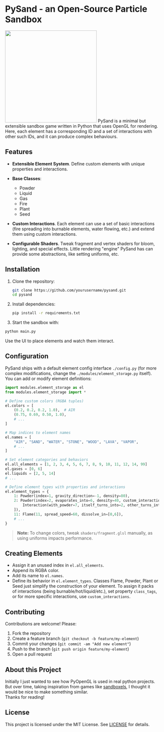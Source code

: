 # PySand - an Open-Source Particle Sandbox

<img width=300,  src="https://cdn.discordapp.com/attachments/1182918701641650207/1389859647673995395/ffff.png?ex=6866272a&is=6864d5aa&hm=3eb1fcf87797f25f27f81c62d45d00ff1f248f334a8dd3bfabf34a13f107a62c&"></img>
PySand is a minimal but extensible sandbox game written in Python that uses OpenGL for rendering. <br>Here, each element has a corresponding ID and a set of interactions with other such IDs, and it can produce complex behaviours.

## Features

* **Extensible Element System**. Define custom elements with unique properties and interactions.
* **Base Classes**:

  * Powder
  * Liquid
  * Gas
  * Fire
  * Plant
  * Seed
* **Custom Interactions**. Each element can use a set of basic interactions (fire spreading into burnable elements, water flowing, etc.) and extend them using custom interactions.
* **Configurable Shaders**. Tweak fragment and vertex shaders for bloom, lighting, and special effects. Little rendering "engine" PySand has can provide some abstractions, like setting uniforms, etc.

## Installation

1. Clone the repository:

   ```bash
   git clone https://github.com/yourusername/pysand.git
   cd pysand
   ```
2. Install dependencies:

   ```bash
   pip install -r requirements.txt
   ```


3. Start the sandbox with:

```bash
python main.py
```

Use the UI to place elements and watch them interact.

## Configuration

PySand ships with a default element config interface `./config.py` (for more complex modifications, change the `./modules/element_storage.py` itself). You can add or modify element definitions:

```python
import modules.element_storage as el
from modules.element_storage import *

# Define custom colors (RGBA tuples)
el.colors = [
    (0.2, 0.2, 0.2, 1.0),  # AIR
    (0.75, 0.69, 0.50, 1.0),
    # ...
]

# Map indices to element names
el.names = [
    "AIR", "SAND", "WATER", "STONE", "WOOD", "LAVA", "VAPOR",
    # ...
]

# Set element categories and behaviors
el.all_elements = [1, 2, 3, 4, 5, 6, 7, 8, 9, 10, 11, 12, 14, 99]
el.gases = [0, 6]
el.liquids = [2, 5, 14]
# ...

# Define element types with properties and interactions
el.element_types = {
    1: Powder(index=1, gravity_direction=-1, density=80),
    2: Powder(index=2, evaporates_into=6, density=40, custom_interactions=[
        Interaction(with_powder=7, itself_turns_into=2, other_turns_into=8, probability=100)
    ]),
    11: Flame(11, spread_speed=60, dissolve_in=[0,6]),
    # ...
}
```

> **Note:** To change colors, tweak `shaders/fragment.glsl` manually, as using uniforms impacts performance.

## Creating Elements

* Assign it an unused index in `el.all_elements`.
* Append its RGBA color.
* Add its name to `el.names`.
* Define its behavior in `el.element_types`. Classes Flame, Powder, Plant or Seed just simplify the construction of your element. To assign it packs of interactions (being burnable/hot/liquid/etc.), set property `class_tags`, or for more specific interactions, use `custom_interactions`.

## Contributing

Contributions are welcome! Please:

1. Fork the repository
2. Create a feature branch (`git checkout -b feature/my-element`)
3. Commit your changes (`git commit -am "Add new element"`)
4. Push to the branch (`git push origin feature/my-element`)
5. Open a pull request

## About this Project
Initially I just wanted to see how PyOpenGL is used in real python projects. But over time, taking inspiration from games like [sandboxels](https://github.com/R74nCom/sandboxels), I thought it would be nice to make something similar.<br>Thanks for reading!

## License

This project is licensed under the MIT License. See [LICENSE](LICENSE) for details.
